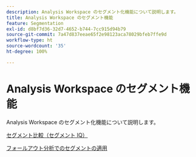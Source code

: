 ```yaml
---
description: Analysis Workspace のセグメント化機能について説明します。
title: Analysis Workspace のセグメント機能
feature: Segmentation
exl-id: d8bf7d36-32d7-4652-b744-7cc915d94b79
source-git-commit: 7a47d837eeae65f2e98123aca78029bfeb7ffe9d
workflow-type: ht
source-wordcount: '35'
ht-degree: 100%

---
```


# Analysis Workspace のセグメント機能

Analysis Workspace のセグメント化機能について説明します。

[セグメント比較（セグメント IQ）](https://experienceleague.adobe.com/docs/analytics/analyze/analysis-workspace/panels/segment-comparison/segment-comparison.html?lang=ja)

[フォールアウト分析でのセグメントの適用](https://experienceleague.adobe.com/docs/analytics/analyze/analysis-workspace/visualizations/fallout/compare-segments-fallout.html?lang=ja)
